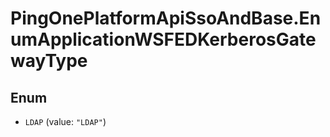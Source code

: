 # PingOnePlatformApiSsoAndBase.EnumApplicationWSFEDKerberosGatewayType

## Enum


* `LDAP` (value: `"LDAP"`)


